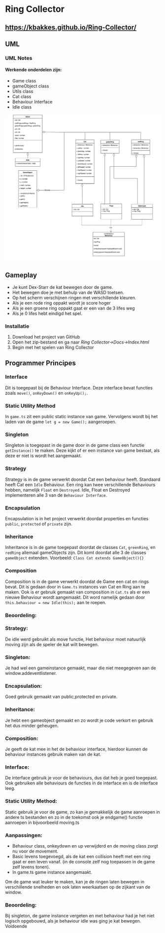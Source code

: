 # Ring Collector

## https://kbakkes.github.io/Ring-Collector/

## UML 
### UML Notes
#### Werkende onderdelen zijn: 
- Game class
- gameObject class
- Utils class
- Cat class
- Behaviour Interface
- Idle class

![UML](docs/images/ringCollector.png?raw=true "UML")


## Gameplay

- Je kunt Dex-Starr de kat bewegen door de game.
- Het bewegen doe je met behulp van de WASD toetsen. 
- Op het scherm verschijnen ringen met verschillende kleuren. 
- Als je een rode ring oppakt wordt je score hoger
- Als je een groene ring oppakt gaat er een van de 3 lifes weg
- Als je 0 lifes hebt eindigd het spel. 

### Installatie

1. Download het project van GitHub
2. Open het zip-bestand en ga naar _Ring Collector->Docs->Index.html_
3. Begin met het spelen van Ring Collector



## Programmer Principes


### Interface
Dit is toegepast bij de Behaviour Interface. Deze interface bevat functies zoals
`move()`, `onKeyDown()` en `onKeyUp();`. 

### Static Utility Method
In `game.ts` zit een public static instance van game. Vervolgens wordt bij het laden
van de game `let g = new Game();` aangeroepen.

### Singleton 
Singleton is toegepast in de game door in de game class een functie `getInstance()` te maken.
Deze kijkt of er een instance van game bestaat, als deze er niet is wordt het aangemaakt. 

### Strategy
Strategy is in de game verwerkt doordat Cat een behaviour heeft. Standaard heeft Cat een `Idle` Behaviour. 
Een ring kan twee verschillende Behaviours hebben, namelijk `Float` en `Destroyed`. Idle, Float en Destroyed
implementeren alle 3 van de `Behaviour Interface`.

### Encapsulation 
Encapsulation is in het project verwerkt doordat properties en functies `public`, `protected` of `private` zijn.

### Inheritance
Inheritance is in de game toegepast doordat de classes `Cat`, `greenRing`, en `redRing` allemaal gameObjects zijn. 
Dit komt doordat alle 3 de classes `gameObject` extenden. Voorbeeld: `Class Cat extends GameObject(){}`


### Composition
Composition is in de game verwerkt doordat de Game een cat en rings bevat. 
Dit is gedaan door in `Game.ts` instances van Cat en Ring aan te maken. 
Ook is er gebruik gemaakt van composition in `Cat.ts` als er een nieuwe Behaviour wordt aangemaakt.
Dit word namelijk gedaan door `this.behaviour = new Idle(this);` aan te roepen. 


### Beoordeling:

### Strategy:
De idle werd gebruikt als move functie, Het behaviour moet natuurlijk moving zijn als de speler de kat wilt bewegen.

### Singleton:
Je had wel een gameinstance gemaakt, maar die niet meegegeven aan de window.addeventlistener.

### Encapsulation:
Goed gebruik gemaakt van public,protected en private.

### Inheritance:
Je hebt een gameobject gemaakt en zo wordt je code verkort en gebruik het dus minder geheugen.

### Composition:
Je geeft de kat mee in het de behaviour interface, hierdoor kunnen de behaviour instances gebruik maken van de kat.

### Interface:
De interface gebruik je voor de behaviours, dus dat heb je goed toegepast. Ook gebruiken alle behaviours de functies in de interface en is de interface leeg.

### Static Utility Method:
Static gebruik je voor de game, zo kan je gemakkelijk de game aanroepen in andere ts bestanden en zo in de toekomst ook je endgame() functie aanroepen in bijvoorbeeld moving.ts


### Aanpassingen:
- Behaviour class, onkeydown en up verwijderd en de moving class zorgt nu voor de movement.
- Basic levens toegevoegd, als de kat een collision heeft met een ring gaat er een leven vanaf. (in de console zelf nog toepassen in de game zelf levens tonen).
- In game.ts game instance aangemaakt.

Om de game wat leuker te maken, kan je de ringen laten bewegen in verschillende snelheden en ook laten weerkaatsen op de zijkant van de window.

### Beoordeling:
Bij singleton, de game instance vergeten en met behaviour had je het niet logisch opgebouwd, als je behaviour idle was ging je kat bewegen.
Voldoende



